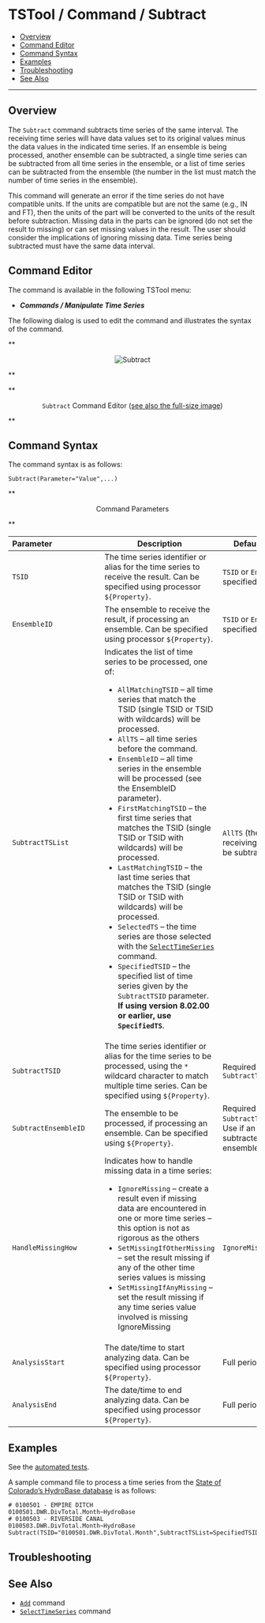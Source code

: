 # TSTool / Command / Subtract #

*   [Overview](#overview)
*   [Command Editor](#command-editor)
*   [Command Syntax](#command-syntax)
*   [Examples](#examples)
*   [Troubleshooting](#troubleshooting)
*   [See Also](#see-also)

-------------------------

## Overview ##

The `Subtract` command subtracts time series of the same interval.
The receiving time series will have data values set to its original
values minus the data values in the indicated time series.
If an ensemble is being processed, another ensemble can be subtracted,
a single time series can be subtracted from all time series in the ensemble,
or a list of time series can be subtracted from the ensemble
(the number in the list must match the number of time series in the ensemble).

This command will generate an error if the time series do not have compatible units.
If the units are compatible but are not the same (e.g., IN and FT),
then the units of the part will be converted to the units of the result before subtraction.
Missing data in the parts can be ignored (do not set the result to missing)
or can set missing values in the result.
The user should consider the implications of ignoring missing data.
Time series being subtracted must have the same data interval.

## Command Editor ##

The command is available in the following TSTool menu:

*   ***Commands / Manipulate Time Series***

The following dialog is used to edit the command and illustrates the syntax of the command.

**<p style="text-align: center;">
![Subtract](Subtract.png)
</p>**

**<p style="text-align: center;">
`Subtract` Command Editor (<a href="../Subtract.png">see also the full-size image</a>)
</p>**

## Command Syntax ##

The command syntax is as follows:

```text
Subtract(Parameter="Value",...)
```
**<p style="text-align: center;">
Command Parameters
</p>**

|**Parameter**&nbsp;&nbsp;&nbsp;&nbsp;&nbsp;&nbsp;&nbsp;&nbsp;&nbsp;&nbsp;&nbsp;&nbsp;&nbsp;&nbsp;&nbsp;&nbsp;&nbsp;&nbsp;&nbsp;&nbsp;&nbsp;|**Description**|**Default**&nbsp;&nbsp;&nbsp;&nbsp;&nbsp;&nbsp;&nbsp;&nbsp;&nbsp;&nbsp;&nbsp;&nbsp;&nbsp;&nbsp;&nbsp;&nbsp;&nbsp;&nbsp;&nbsp;&nbsp;&nbsp;&nbsp;&nbsp;&nbsp;&nbsp;&nbsp;&nbsp;|
|--------------|-----------------|-----------------|
|`TSID`|The time series identifier or alias for the time series to receive the result.  Can be specified using processor `${Property}`.|`TSID` or `EnsembleID` must be specified.|
|`EnsembleID`|The ensemble to receive the result, if processing an ensemble.  Can be specified using processor `${Property}`.|`TSID` or `EnsembleID` must be specified.|
|`SubtractTSList`|Indicates the list of time series to be processed, one of:<br><ul><li>`AllMatchingTSID` – all time series that match the TSID (single TSID or TSID with wildcards) will be processed.</li><li>`AllTS` – all time series before the command.</li><li>`EnsembleID` – all time series in the ensemble will be processed (see the EnsembleID parameter).</li><li>`FirstMatchingTSID` – the first time series that matches the TSID (single TSID or TSID with wildcards) will be processed.</li><li>`LastMatchingTSID` – the last time series that matches the TSID (single TSID or TSID with wildcards) will be processed.</li><li>`SelectedTS` – the time series are those selected with the [`SelectTimeSeries`](../SelectTimeSeries/SelectTimeSeries.md) command.</li><li>`SpecifiedTSID` – the specified list of time series given by the `SubtractTSID` parameter.  **If using version 8.02.00 or earlier, use `SpecifiedTS`**.</li></ul> | `AllTS` (the time series receiving the result will not be subtracted from itself). |
|`SubtractTSID`|The time series identifier or alias for the time series to be processed, using the `*` wildcard character to match multiple time series.  Can be specified using `${Property}`.|Required if `SubtractTSList=*TSID`|
|`SubtractEnsembleID`|The ensemble to be processed, if processing an ensemble. Can be specified using `${Property}`.|Required if `SubtractTSList=*EnsembleID`.  Use if an ensemble is being subtracted from another ensemble.|
|`HandleMissingHow`|Indicates how to handle missing data in a time series:<ul><li>`IgnoreMissing` – create a result even if missing data are encountered in one or more time series – this option is not as rigorous as the others</li><li>`SetMissingIfOtherMissing` – set the result missing if any of the other time series values is missing</li><li>`SetMissingIfAnyMissing` – set the result missing if any time series value involved is missing	IgnoreMissing</li></ul>|`IgnoreMissing`|
|`AnalysisStart`|The date/time to start analyzing data.  Can be specified using processor `${Property}`.|Full period is analyzed.|
|`AnalysisEnd`|The date/time to end analyzing data.  Can be specified using processor `${Property}`.|Full period is analyzed.|

## Examples ##

See the [automated tests](https://github.com/OpenCDSS/cdss-app-tstool-test/tree/master/test/commands/Subtract).

A sample command file to process a time series from the [State of Colorado’s HydroBase database](../../datastore-ref/CO-HydroBase/CO-HydroBase.md)
is as follows:

```text
# 0100501 - EMPIRE DITCH
0100501.DWR.DivTotal.Month~HydroBase
# 0100503 - RIVERSIDE CANAL
0100503.DWR.DivTotal.Month~HydroBase
Subtract(TSID="0100501.DWR.DivTotal.Month",SubtractTSList=SpecifiedTSID,SubtractTSID="0100503.DWR.DivTotal.Month",HandleMissingHow="IgnoreMissing")
```

## Troubleshooting ##

## See Also ##

*   [`Add`](../Add/Add.md) command
*   [`SelectTimeSeries`](../SelectTimeSeries/SelectTimeSeries.md) command
